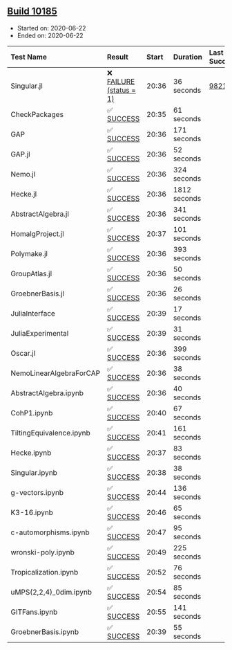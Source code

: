 ## [Build 10185](https://oscarci.mathematik.uni-kl.de/job/oscar/10185/)

* Started on: 2020-06-22
* Ended on: 2020-06-22

| Test Name    | Result | Start | Duration | Last Success | First Failure |
|:-------------|:-------|:------|:---------|:-------------|:--------------|
| Singular.jl | ❌ [FAILURE (status = 1)](https://oscarci.mathematik.uni-kl.de/job/oscar/10185/artifact/logs/build-10185/Singular.jl.log) | 20:36 | 36 seconds | [9821](https://oscarci.mathematik.uni-kl.de/job/oscar/9821/) | [9822](https://oscarci.mathematik.uni-kl.de/job/oscar/9822/) |
| CheckPackages | ✅ [SUCCESS](https://oscarci.mathematik.uni-kl.de/job/oscar/10185/artifact/logs/build-10185/CheckPackages.log) | 20:35 | 61 seconds |  |  |
| GAP | ✅ [SUCCESS](https://oscarci.mathematik.uni-kl.de/job/oscar/10185/artifact/logs/build-10185/GAP.log) | 20:36 | 171 seconds |  |  |
| GAP.jl | ✅ [SUCCESS](https://oscarci.mathematik.uni-kl.de/job/oscar/10185/artifact/logs/build-10185/GAP.jl.log) | 20:36 | 52 seconds |  |  |
| Nemo.jl | ✅ [SUCCESS](https://oscarci.mathematik.uni-kl.de/job/oscar/10185/artifact/logs/build-10185/Nemo.jl.log) | 20:36 | 324 seconds |  |  |
| Hecke.jl | ✅ [SUCCESS](https://oscarci.mathematik.uni-kl.de/job/oscar/10185/artifact/logs/build-10185/Hecke.jl.log) | 20:36 | 1812 seconds |  |  |
| AbstractAlgebra.jl | ✅ [SUCCESS](https://oscarci.mathematik.uni-kl.de/job/oscar/10185/artifact/logs/build-10185/AbstractAlgebra.jl.log) | 20:36 | 341 seconds |  |  |
| HomalgProject.jl | ✅ [SUCCESS](https://oscarci.mathematik.uni-kl.de/job/oscar/10185/artifact/logs/build-10185/HomalgProject.jl.log) | 20:37 | 101 seconds |  |  |
| Polymake.jl | ✅ [SUCCESS](https://oscarci.mathematik.uni-kl.de/job/oscar/10185/artifact/logs/build-10185/Polymake.jl.log) | 20:36 | 393 seconds |  |  |
| GroupAtlas.jl | ✅ [SUCCESS](https://oscarci.mathematik.uni-kl.de/job/oscar/10185/artifact/logs/build-10185/GroupAtlas.jl.log) | 20:36 | 50 seconds |  |  |
| GroebnerBasis.jl | ✅ [SUCCESS](https://oscarci.mathematik.uni-kl.de/job/oscar/10185/artifact/logs/build-10185/GroebnerBasis.jl.log) | 20:36 | 26 seconds |  |  |
| JuliaInterface | ✅ [SUCCESS](https://oscarci.mathematik.uni-kl.de/job/oscar/10185/artifact/logs/build-10185/JuliaInterface.log) | 20:39 | 17 seconds |  |  |
| JuliaExperimental | ✅ [SUCCESS](https://oscarci.mathematik.uni-kl.de/job/oscar/10185/artifact/logs/build-10185/JuliaExperimental.log) | 20:39 | 31 seconds |  |  |
| Oscar.jl | ✅ [SUCCESS](https://oscarci.mathematik.uni-kl.de/job/oscar/10185/artifact/logs/build-10185/Oscar.jl.log) | 20:36 | 399 seconds |  |  |
| NemoLinearAlgebraForCAP | ✅ [SUCCESS](https://oscarci.mathematik.uni-kl.de/job/oscar/10185/artifact/logs/build-10185/NemoLinearAlgebraForCAP.log) | 20:36 | 38 seconds |  |  |
| AbstractAlgebra.ipynb | ✅ [SUCCESS](https://oscarci.mathematik.uni-kl.de/job/oscar/10185/artifact/logs/build-10185/AbstractAlgebra.ipynb.log) | 20:36 | 40 seconds |  |  |
| CohP1.ipynb | ✅ [SUCCESS](https://oscarci.mathematik.uni-kl.de/job/oscar/10185/artifact/logs/build-10185/CohP1.ipynb.log) | 20:40 | 67 seconds |  |  |
| TiltingEquivalence.ipynb | ✅ [SUCCESS](https://oscarci.mathematik.uni-kl.de/job/oscar/10185/artifact/logs/build-10185/TiltingEquivalence.ipynb.log) | 20:41 | 161 seconds |  |  |
| Hecke.ipynb | ✅ [SUCCESS](https://oscarci.mathematik.uni-kl.de/job/oscar/10185/artifact/logs/build-10185/Hecke.ipynb.log) | 20:37 | 83 seconds |  |  |
| Singular.ipynb | ✅ [SUCCESS](https://oscarci.mathematik.uni-kl.de/job/oscar/10185/artifact/logs/build-10185/Singular.ipynb.log) | 20:38 | 38 seconds |  |  |
| g-vectors.ipynb | ✅ [SUCCESS](https://oscarci.mathematik.uni-kl.de/job/oscar/10185/artifact/logs/build-10185/g-vectors.ipynb.log) | 20:44 | 136 seconds |  |  |
| K3-16.ipynb | ✅ [SUCCESS](https://oscarci.mathematik.uni-kl.de/job/oscar/10185/artifact/logs/build-10185/K3-16.ipynb.log) | 20:46 | 65 seconds |  |  |
| c-automorphisms.ipynb | ✅ [SUCCESS](https://oscarci.mathematik.uni-kl.de/job/oscar/10185/artifact/logs/build-10185/c-automorphisms.ipynb.log) | 20:47 | 95 seconds |  |  |
| wronski-poly.ipynb | ✅ [SUCCESS](https://oscarci.mathematik.uni-kl.de/job/oscar/10185/artifact/logs/build-10185/wronski-poly.ipynb.log) | 20:49 | 225 seconds |  |  |
| Tropicalization.ipynb | ✅ [SUCCESS](https://oscarci.mathematik.uni-kl.de/job/oscar/10185/artifact/logs/build-10185/Tropicalization.ipynb.log) | 20:52 | 76 seconds |  |  |
| uMPS(2,2,4)_0dim.ipynb | ✅ [SUCCESS](https://oscarci.mathematik.uni-kl.de/job/oscar/10185/artifact/logs/build-10185/uMPS-2-2-4-_0dim.ipynb.log) | 20:54 | 85 seconds |  |  |
| GITFans.ipynb | ✅ [SUCCESS](https://oscarci.mathematik.uni-kl.de/job/oscar/10185/artifact/logs/build-10185/GITFans.ipynb.log) | 20:55 | 141 seconds |  |  |
| GroebnerBasis.ipynb | ✅ [SUCCESS](https://oscarci.mathematik.uni-kl.de/job/oscar/10185/artifact/logs/build-10185/GroebnerBasis.ipynb.log) | 20:39 | 55 seconds |  |  |
